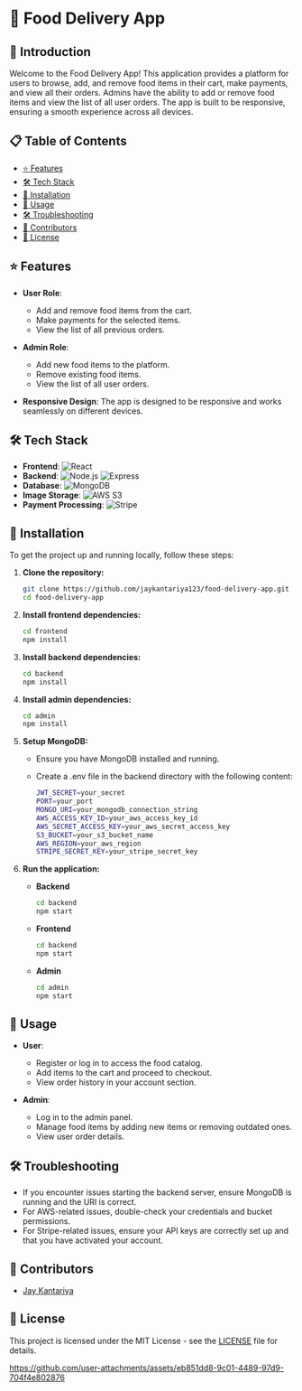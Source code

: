 # 🍔 Food Delivery App

## 📖 Introduction

Welcome to the Food Delivery App! This application provides a platform for users to browse, add, and remove food items in their cart, make payments, and view all their orders. Admins have the ability to add or remove food items and view the list of all user orders. The app is built to be responsive, ensuring a smooth experience across all devices.

## 📋 Table of Contents

- [⭐ Features](#-features)
- [🛠️ Tech Stack](#-tech-stack)
- [🔧 Installation](#-installation)
- [🚀 Usage](#-usage)
- [🛠️ Troubleshooting](#-troubleshooting)
- [👥 Contributors](#-contributors)
- [📜 License](#-license)

## ⭐ Features

- **User Role**:

  - Add and remove food items from the cart.
  - Make payments for the selected items.
  - View the list of all previous orders.

- **Admin Role**:

  - Add new food items to the platform.
  - Remove existing food items.
  - View the list of all user orders.

- **Responsive Design**: The app is designed to be responsive and works seamlessly on different devices.

## 🛠️ Tech Stack

- **Frontend**: ![React](https://img.shields.io/badge/-ReactJS-61DAFB?style=flat&logo=react&logoColor=white)
- **Backend**: ![Node.js](https://img.shields.io/badge/-Node.js-339933?style=flat&logo=node.js&logoColor=white) ![Express](https://img.shields.io/badge/-Express-000000?style=flat&logo=express&logoColor=white)
- **Database**: ![MongoDB](https://img.shields.io/badge/-MongoDB-47A248?style=flat&logo=mongodb&logoColor=white)
- **Image Storage**: ![AWS S3](https://img.shields.io/badge/-AWS_S3-232F3E?style=flat&logo=amazon-aws&logoColor=white)
- **Payment Processing**: ![Stripe](https://img.shields.io/badge/-Stripe-008CDD?style=flat&logo=stripe&logoColor=white)

## 🔧 Installation

To get the project up and running locally, follow these steps:

1. **Clone the repository:**

   ```bash
   git clone https://github.com/jaykantariya123/food-delivery-app.git
   cd food-delivery-app
   ```

2. **Install frontend dependencies:**

   ```bash
   cd frontend
   npm install
   ```

3. **Install backend dependencies:**

   ```bash
   cd backend
   npm install
   ```

4. **Install admin dependencies:**

   ```bash
   cd admin
   npm install
   ```

5. **Setup MongoDB:**

   - Ensure you have MongoDB installed and running.

   - Create a .env file in the backend directory with the following content:
     ```bash
     JWT_SECRET=your_secret
     PORT=your_port
     MONGO_URI=your_mongodb_connection_string
     AWS_ACCESS_KEY_ID=your_aws_access_key_id
     AWS_SECRET_ACCESS_KEY=your_aws_secret_access_key
     S3_BUCKET=your_s3_bucket_name
     AWS_REGION=your_aws_region
     STRIPE_SECRET_KEY=your_stripe_secret_key
     ```

6. **Run the application:**
   - **Backend**
     ```bash
     cd backend
     npm start
     ```
   - **Frontend**
     ```bash
     cd backend
     npm start
     ```
   - **Admin**
     ```bash
     cd admin
     npm start
     ```

## 🚀 Usage

- **User**:

  - Register or log in to access the food catalog.
  - Add items to the cart and proceed to checkout.
  - View order history in your account section.

- **Admin**:

  - Log in to the admin panel.
  - Manage food items by adding new items or removing outdated ones.
  - View user order details.

## 🛠️ Troubleshooting

- If you encounter issues starting the backend server, ensure MongoDB is running and the URI is correct.
- For AWS-related issues, double-check your credentials and bucket permissions.
- For Stripe-related issues, ensure your API keys are correctly set up and that you have activated your account.

## 👥 Contributors

- [Jay Kantariya](https://github.com/jaykantariya123)

## 📜 License

This project is licensed under the MIT License - see the [LICENSE](https://github.com/jaykantariya123/food-delivery-app/blob/main/LICENSE) file for details.



https://github.com/user-attachments/assets/eb851dd8-9c01-4489-97d9-704f4e802876


